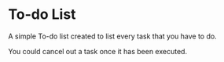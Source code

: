 # To-do List
A simple To-do list created to list every task that you have to do.

You could cancel out a task once it has been executed.
